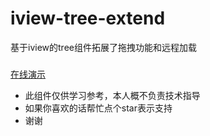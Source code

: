 # iview-tree-extend
基于iview的tree组件拓展了拖拽功能和远程加载

###
[在线演示](https://flywor.github.io/iview-tree-extend/dist/index.html " 在线演示")

* 此组件仅供学习参考，本人概不负责技术指导
* 如果你喜欢的话帮忙点个star表示支持
* 谢谢
